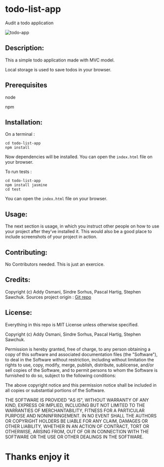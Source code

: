 # todo-list-app
Audit a todo application

![todo-app](https://raw.githubusercontent.com/wiki/oleronrob/todo-list-app/Images/myapp.PNG)

## Description: 
This a simple todo application made with MVC model. 

Local storage is used to save todos in your browser.


## Prerequisites

node

npm

## Installation: 

On a terminal :
```
cd todo-list-app
npm install
```
Now dependencies will be installed.
You can open the ```index.html``` file on your browser.

To run tests :
```
cd todo-list-app
npm install jasmine
cd test
```
You can open the ```index.html``` file on your browser.


## Usage: 
The next section is usage, in which you instruct other people on how to use your project after they’ve installed it. This would also be a good place to include screenshots of your project in action.

## Contributing: 

No Contributors needed. This is just an exercice.

## Credits: 

Copyright (c) Addy Osmani, Sindre Sorhus, Pascal Hartig, Stephen Sawchuk.
Sources project origin : [Git repo](https://github.com/tastejs/todomvc)

## License: 

Everything in this repo is MIT License unless otherwise specified.

Copyright (c) Addy Osmani, Sindre Sorhus, Pascal Hartig, Stephen Sawchuk.

Permission is hereby granted, free of charge, to any person obtaining a copy of this software and associated documentation files (the "Software"), to deal in the Software without restriction, including without limitation the rights to use, copy, modify, merge, publish, distribute, sublicense, and/or sell copies of the Software, and to permit persons to whom the Software is furnished to do so, subject to the following conditions:

The above copyright notice and this permission notice shall be included in all copies or substantial portions of the Software.

THE SOFTWARE IS PROVIDED "AS IS", WITHOUT WARRANTY OF ANY KIND, EXPRESS OR IMPLIED, INCLUDING BUT NOT LIMITED TO THE WARRANTIES OF MERCHANTABILITY, FITNESS FOR A PARTICULAR PURPOSE AND NONINFRINGEMENT. IN NO EVENT SHALL THE AUTHORS OR COPYRIGHT HOLDERS BE LIABLE FOR ANY CLAIM, DAMAGES OR OTHER LIABILITY, WHETHER IN AN ACTION OF CONTRACT, TORT OR OTHERWISE, ARISING FROM, OUT OF OR IN CONNECTION WITH THE SOFTWARE OR THE USE OR OTHER DEALINGS IN THE SOFTWARE.

# Thanks enjoy it
